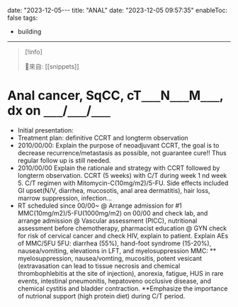 date: "2023-12-05---
title: "ANAL"
date: "2023-12-05 09:57:35"
enableToc: false
tags:
  - building
---
> [!info]
>
> 🌱來自: [[snippets]]
# Anal cancer, SqCC, cT`___`N`___`M`___`, dx on `___`/`___`/`___`
- Initial presentation:
- Treatment plan: definitive CCRT and longterm observation
- 2010/00/00: Explain the purpose of neoadjuvant CCRT, the goal is to decrease recurrence/metastasis as possible, not guarantee cure!! Thus regular follow up is still needed.
- 2010/00/00 Explain the rationale and strategy with CCRT followed by longterm observation. CCRT (5 weeks) with C/T during week 1 nd week 5. C/T regimen with Mitomycin-C(10mg/m2)/5-FU. Side effects included GI upset(N/V, diarrhea, mucosotis, anal area dermatitis), hair loss, marrow suppression, infection...
- RT scheduled since 00/00~
  @ Arrange admission for #1 MMC(10mg/m2)/5-FU(1000mg/m2) on 00/00 and check lab, and arrange admission
  @ Vascular assessment (PICC), nutritional assessment before chemotherapy, pharmacist education
  @ GYN check for risk of cervical cancer and check HIV, explain to patient.
  Explain AEs of MMC/5FU
  5FU:
  diarrhea (55%),
  hand-foot syndrome (15-20%),
  nausea/vomiting, elevations in LFT, and
  myelosuppression
  MMC:
  \*\* myelosuppression, nausea/vomting, mucositis, potent vesicant (extravasation can lead to tissue necrosis and chemical thrombophlebitis at the site of injection), anorexia, fatigue, HUS in rare events, intestinal pneumonitis, hepatoveno occlusive disease, and chemical cystitis and bladder contraction.
  \*\*Emphasize the importance of nutrional support (high protein diet) during C/T period.
